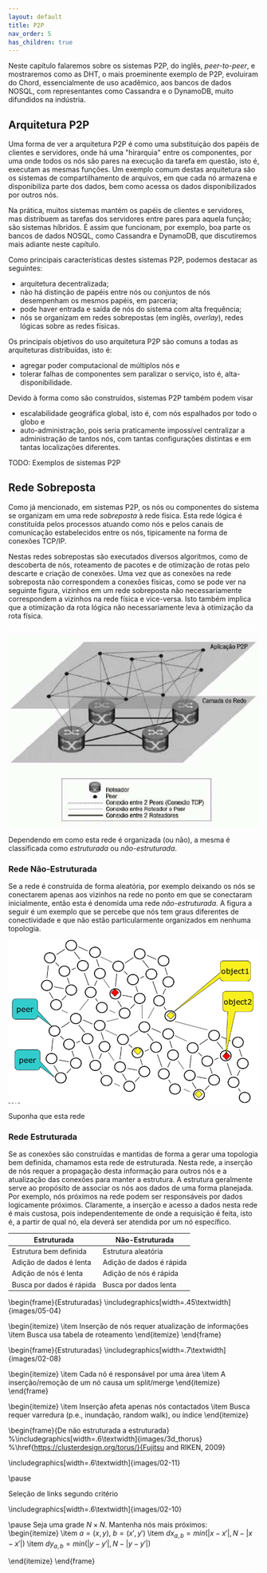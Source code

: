 ```yaml
---
layout: default
title: P2P
nav_order: 5
has_children: true
---
```


Neste capítulo falaremos sobre os sistemas P2P, do inglês, *peer-to-peer*, e mostraremos como as DHT, o mais proeminente exemplo de P2P, evoluiram do Chord, essencialmente de uso acadêmico, aos bancos de dados NOSQL, com representantes como Cassandra e o DynamoDB, muito difundidos na indústria.

## Arquitetura P2P

Uma forma de ver a arquitetura P2P é como uma substituição dos papéis de clientes e servidores, onde há uma "hirarquia" entre os componentes, por uma onde todos os nós são pares na execução da tarefa em questão, isto é, executam as mesmas funções.
Um exemplo comum destas arquitetura são os sistemas de compartilhamento de arquivos, em que cada nó armazena e disponibiliza parte dos dados, bem como acessa os dados disponibilizados por outros nós.

Na prática, muitos sistemas mantém os papéis de clientes e servidores, mas distribuem as tarefas dos servidores entre pares para aquela função; são sistemas híbridos. É assim que funcionam, por exemplo, boa parte os bancos de dados NOSQL, como Cassandra e DynamoDB, que discutiremos mais adiante neste capítulo. 

Como principais características destes sistemas P2P, podemos destacar as seguintes:
* arquitetura decentralizada;
* não há distinção de papéis entre nós ou conjuntos de nós desempenham os mesmos papéis, em parceria;
* pode haver entrada e saída de nós do sistema com alta frequência; 
* nós se organizam em redes sobrepostas (em inglês, *overlay*), redes lógicas sobre as redes físicas.

Os principais objetivos do uso arquitetura P2P são comuns a todas as arquiteturas distribuídas, isto é:
* agregar poder computacional de múltiplos nós e
* tolerar falhas de componentes sem paralizar o serviço, isto é, alta-disponibilidade.

Devido à forma como são construídos, sistemas P2P também podem visar
* escalabilidade geográfica global, isto é, com nós espalhados por todo o globo e
* auto-administração, pois seria praticamente impossível centralizar a administração de tantos nós, com tantas configurações distintas e  em tantas localizações diferentes.


TODO: Exemplos de sistemas P2P

## Rede Sobreposta

Como já mencionado, em sistemas P2P, os nós ou componentes do sistema se organizam em uma rede *sobreposta* à rede física. Esta rede lógica é constituída pelos processos atuando como nós e pelos canais de comunicação estabelecidos entre os nós, tipicamente na forma de conexões TCP/IP.

Nestas redes sobrepostas são executados diversos algoritmos, como de descoberta de nós, roteamento de pacotes e de otimização de rotas pelo descarte e criação de conexões.
Uma vez que as conexões na rede sobreposta não correspondem a conexões físicas, como se pode ver na seguinte figura, vizinhos em um rede sobreposta não necessariamente correspondem a vizinhos na rede física e vice-versa.
Isto também implica que a otimização da rota lógica não necessariamente leva à otimização da rota física.

![[Por Gustavo Lacerda - UFRJ, Domínio público](https://pt.wikipedia.org/wiki/Peer-to-peer#/media/Ficheiro:Overlay_p2p.jpg)](images/overlay.jpg)


Dependendo em como esta rede é organizada (ou não), a mesma é classificada como *estruturada* ou *não-estruturada*.


### Rede Não-Estruturada

Se a rede é construída de forma aleatória, por exemplo deixando os nós se conectarem apenas aos vizinhos na rede no ponto em que se conectaram inicialmente, então esta é denomida uma rede *não-estruturada*. 
A figura a seguir é um exemplo que se percebe que nós tem graus diferentes de conectividade e que não estão particularmente organizados em nenhuma topologia.

![[Não-estruturada]({http://gossple2.irisa.fr/~akermarr/LSDS-EPFL-unstructured.pdf)](images/unstructured.png)

Suponha que esta rede 

### Rede Estruturada

Se as conexões são construídas e mantidas de forma a gerar uma topologia bem definida, chamamos esta rede de estruturada.
Nesta rede, a inserção de nós requer a propagação desta informação para outros nós e a atualização das conexões para manter a estrutura.
A estrutura geralmente serve ao propósito de associar os nós aos dados de uma forma planejada. 
Por exemplo, nós próximos na rede podem ser responsáveis por dados logicamente próximos.
Claramente, a inserção e acesso a dados nesta rede é mais custosa, pois independentemente de onde a requisição é feita, isto é, a partir de qual nó, ela deverá ser atendida por um nó específico. 


 Estruturada                      | Não-Estruturada 
----------------------------------|---------------------------
 Estrutura bem definida           | Estrutura aleatória
 Adição de dados é lenta          | Adição de dados é rápida
 Adição de nós é lenta            | Adição de nós é rápida
 Busca por dados é rápida         | Busca por dados lenta


\begin{frame}{Estruturadas}
\includegraphics[width=.45\textwidth]{images/05-04}	

\begin{itemize}
	\item Inserção de nós requer atualização de informações
	\item Busca usa tabela de roteamento
\end{itemize}
\end{frame}

\begin{frame}{Estruturadas}
\includegraphics[width=.7\textwidth]{images/02-08}	

\begin{itemize}
	\item Cada nó é responsável por uma área
	\item A inserção/remoção de um nó causa um split/merge
\end{itemize}
\end{frame}





\begin{itemize}
	\item Inserção afeta apenas nós contactados
	\item Busca requer varredura (p.e., inundação, random walk), ou índice
\end{itemize}



\begin{frame}{De não estruturada a estruturada}
%\includegraphics[width=.6\textwidth]{images/3d_thorus}	
%\href{https://clusterdesign.org/torus/}{Fujitsu and RIKEN, 2009}

\includegraphics[width=.6\textwidth]{images/02-11}	

\pause

Seleção de links segundo critério

\includegraphics[width=.6\textwidth]{images/02-10}	

\pause
Seja uma grade $N \times N$. Mantenha nós mais próximos:
\begin{itemize}
	\item $a = (x,y)$, $b = (x', y')$
	\item $dx_{a,b} = min(|x - x'|, N - |x - x'|)$
	\item $dy_{a,b} = min(|y - y'|, N - |y - y'|)$
	
\end{itemize}
\end{frame}

